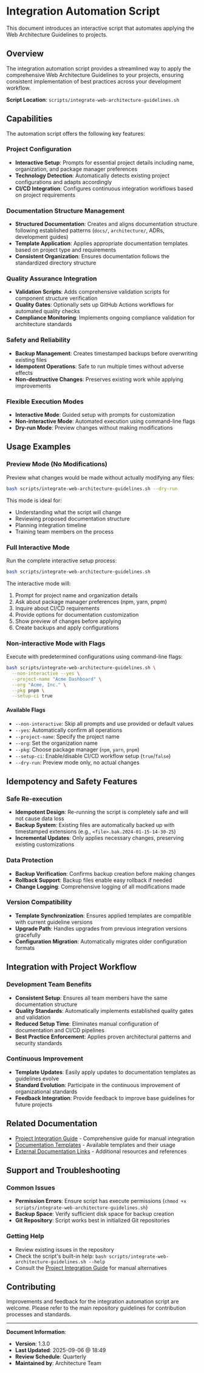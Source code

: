 # Integration Automation Script

This document introduces an interactive script that automates applying the Web Architecture Guidelines to projects.

## Overview

The integration automation script provides a streamlined way to apply the comprehensive Web Architecture Guidelines to your projects, ensuring consistent implementation of best practices across your development workflow.

**Script Location**: `scripts/integrate-web-architecture-guidelines.sh`

## Capabilities

The automation script offers the following key features:

### Project Configuration
- **Interactive Setup**: Prompts for essential project details including name, organization, and package manager preferences
- **Technology Detection**: Automatically detects existing project configurations and adapts accordingly
- **CI/CD Integration**: Configures continuous integration workflows based on project requirements

### Documentation Structure Management
- **Structured Documentation**: Creates and aligns documentation structure following established patterns (`docs/`, `architecture/`, ADRs, development guides)
- **Template Application**: Applies appropriate documentation templates based on project type and requirements
- **Consistent Organization**: Ensures documentation follows the standardized directory structure

### Quality Assurance Integration
- **Validation Scripts**: Adds comprehensive validation scripts for component structure verification
- **Quality Gates**: Optionally sets up GitHub Actions workflows for automated quality checks
- **Compliance Monitoring**: Implements ongoing compliance validation for architecture standards

### Safety and Reliability
- **Backup Management**: Creates timestamped backups before overwriting existing files
- **Idempotent Operations**: Safe to run multiple times without adverse effects
- **Non-destructive Changes**: Preserves existing work while applying improvements

### Flexible Execution Modes
- **Interactive Mode**: Guided setup with prompts for customization
- **Non-interactive Mode**: Automated execution using command-line flags
- **Dry-run Mode**: Preview changes without making modifications

## Usage Examples

### Preview Mode (No Modifications)
Preview what changes would be made without actually modifying any files:

```bash
bash scripts/integrate-web-architecture-guidelines.sh --dry-run
```

This mode is ideal for:
- Understanding what the script will change
- Reviewing proposed documentation structure
- Planning integration timeline
- Training team members on the process

### Full Interactive Mode
Run the complete interactive setup process:

```bash
bash scripts/integrate-web-architecture-guidelines.sh
```

The interactive mode will:
1. Prompt for project name and organization details
2. Ask about package manager preferences (npm, yarn, pnpm)
3. Inquire about CI/CD requirements
4. Provide options for documentation customization
5. Show preview of changes before applying
6. Create backups and apply configurations

### Non-interactive Mode with Flags
Execute with predetermined configurations using command-line flags:

```bash
bash scripts/integrate-web-architecture-guidelines.sh \
  --non-interactive --yes \
  --project-name "Acme Dashboard" \
  --org "Acme, Inc." \
  --pkg pnpm \
  --setup-ci true
```

#### Available Flags
- `--non-interactive`: Skip all prompts and use provided or default values
- `--yes`: Automatically confirm all operations
- `--project-name`: Specify the project name
- `--org`: Set the organization name
- `--pkg`: Choose package manager (`npm`, `yarn`, `pnpm`)
- `--setup-ci`: Enable/disable CI/CD workflow setup (`true`/`false`)
- `--dry-run`: Preview mode only, no actual changes

## Idempotency and Safety Features

### Safe Re-execution
- **Idempotent Design**: Re-running the script is completely safe and will not cause data loss
- **Backup System**: Existing files are automatically backed up with timestamped extensions (e.g., `<file>.bak.2024-01-15-14-30-25`)
- **Incremental Updates**: Only applies necessary changes, preserving existing customizations

### Data Protection
- **Backup Verification**: Confirms backup creation before making changes
- **Rollback Support**: Backup files enable easy rollback if needed
- **Change Logging**: Comprehensive logging of all modifications made

### Version Compatibility
- **Template Synchronization**: Ensures applied templates are compatible with current guideline versions
- **Upgrade Path**: Handles upgrades from previous integration versions gracefully
- **Configuration Migration**: Automatically migrates older configuration formats

## Integration with Project Workflow

### Development Team Benefits
- **Consistent Setup**: Ensures all team members have the same documentation structure
- **Quality Standards**: Automatically implements established quality gates and validation
- **Reduced Setup Time**: Eliminates manual configuration of documentation and CI/CD pipelines
- **Best Practice Enforcement**: Applies proven architectural patterns and security standards

### Continuous Improvement
- **Template Updates**: Easily apply updates to documentation templates as guidelines evolve
- **Standard Evolution**: Participate in the continuous improvement of organizational standards
- **Feedback Integration**: Provide feedback to improve base guidelines for future projects

## Related Documentation

- [Project Integration Guide](project-integration-guide.md) - Comprehensive guide for manual integration
- [Documentation Templates](templates/README.md) - Available templates and their usage
- [External Documentation Links](external-documentation-links.md) - Additional resources and references

## Support and Troubleshooting

### Common Issues
- **Permission Errors**: Ensure script has execute permissions (`chmod +x scripts/integrate-web-architecture-guidelines.sh`)
- **Backup Space**: Verify sufficient disk space for backup creation
- **Git Repository**: Script works best in initialized Git repositories

### Getting Help
- Review existing issues in the repository
- Check the script's built-in help: `bash scripts/integrate-web-architecture-guidelines.sh --help`
- Consult the [Project Integration Guide](project-integration-guide.md) for manual alternatives

## Contributing

Improvements and feedback for the integration automation script are welcome. Please refer to the main repository guidelines for contribution processes and standards.

---

**Document Information**:

- **Version**: 1.3.0
- **Last Updated**: 2025-09-06 @ 18:49
- **Review Schedule**: Quarterly
- **Maintained by**: Architecture Team